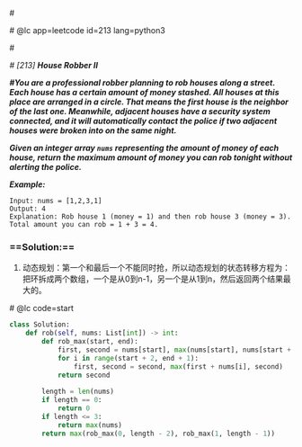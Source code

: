 \#

\# @lc app=leetcode id=213 lang=python3

\#

*\# [213] **House Robber II***

***\#You are a professional robber planning to rob houses along a street. Each house has a certain amount of money stashed. All houses at this place are arranged in a circle. That means the first house is the neighbor of the last one. Meanwhile, adjacent houses have a security system connected, and it will automatically contact the police if two adjacent houses were broken into on the same night.***

***Given an integer array `nums` representing the amount of money of each house, return the maximum amount of money you can rob tonight without alerting the police.***

***Example:***

```
Input: nums = [1,2,3,1]
Output: 4
Explanation: Rob house 1 (money = 1) and then rob house 3 (money = 3).
Total amount you can rob = 1 + 3 = 4.
```

### ==Solution:==

1. 动态规划：第一个和最后一个不能同时抢，所以动态规划的状态转移方程为：把环拆成两个数组，一个是从0到n-1，另一个是从1到n，然后返回两个结果最大的。

\# @lc code=start

```python
class Solution:
    def rob(self, nums: List[int]) -> int:
        def rob_max(start, end):
            first, second = nums[start], max(nums[start], nums[start + 1])
            for i in range(start + 2, end + 1):
                first, second = second, max(first + nums[i], second)
            return second
        
        length = len(nums)
        if length == 0:
            return 0
        if length <= 3:
            return max(nums)
        return max(rob_max(0, length - 2), rob_max(1, length - 1))
```

